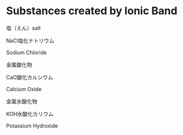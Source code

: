 # Substances created by Ionic Band

塩（えん）salt

NaCl塩化ナトリウム

Sodium Chloride

金属酸化物

CaO酸化カルシウム

Calcium Oxide

金属水酸化物

KOH水酸化カリウム

Potassium Hydroxide
